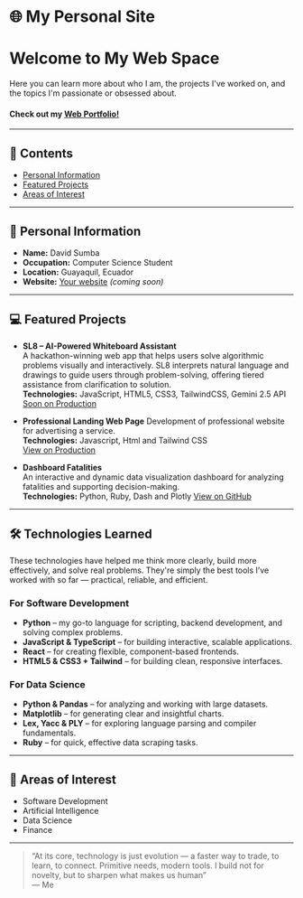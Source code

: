 # 🌐 My Personal Site

# Welcome to My Web Space

Here you can learn more about who I am, the projects I've worked on, and the topics I'm passionate or obsessed about.

#### Check out my [Web Portfolio!](https://2dsa3.github.io/Curriculum/portfolio.html)
---

## 📑 Contents

- [Personal Information](#personal-information)
- [Featured Projects](#featured-projects)
- [Areas of Interest](#areas-of-interest)

---

## 🧑 Personal Information

- **Name:** David Sumba  
- **Occupation:** Computer Science Student  
- **Location:** Guayaquil, Ecuador  
- **Website:** [Your website](#) *(coming soon)*

---

## 💻 Featured Projects

- **SL8 – AI-Powered Whiteboard Assistant**  
  A hackathon-winning web app that helps users solve algorithmic problems visually and interactively. SL8 interprets natural language and drawings to guide users through problem-solving, offering tiered     assistance from clarification to solution.  
  **Technologies:** JavaScript, HTML5, CSS3, TailwindCSS, Gemini 2.5 API  
  [Soon on Production]()

- **Professional Landing Web Page** 
  Development of professional website for advertising a service.  
  **Technologies:** Javascript, Html and Tailwind CSS  
  [View on Production]([https://github.com/2Dsa3/Sengiconsa](https://landing-puce-omega.vercel.app/))

- **Dashboard Fatalities**  
  An interactive and dynamic data visualization dashboard for analyzing fatalities and supporting decision-making.  
  **Technologies:** Python, Ruby, Dash and Plotly
  [View on GitHub](https://github.com/nhn2004/DashboardFatalities)
  
---

## 🛠️ Technologies Learned

These technologies have helped me think more clearly, build more effectively, and solve real problems. They're simply the best tools I’ve worked with so far — practical, reliable, and efficient.

### For Software Development
  
- **Python** – my go-to language for scripting, backend development, and solving complex problems.
- **JavaScript & TypeScript** – for building interactive, scalable applications.  
- **React** – for creating flexible, component-based frontends.
- **HTML5 & CSS3 + Tailwind** – for building clean, responsive interfaces.

### For Data Science
  
- **Python & Pandas** – for analyzing and working with large datasets.  
- **Matplotlib** – for generating clear and insightful charts.  
- **Lex, Yacc & PLY** – for exploring language parsing and compiler fundamentals.  
- **Ruby** – for quick, effective data scraping tasks.
---

## 🚀 Areas of Interest

- Software Development
- Artificial Intelligence
- Data Science
- Finance


---

> “At its core, technology is just evolution — a faster way to trade, to learn, to connect. Primitive needs, modern tools. I build not for novelty, but to sharpen what makes us human”  
> — Me
